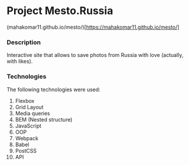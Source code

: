 # Project Mesto.Russia

(mahakomar11.github.io/mesto/)[https://mahakomar11.github.io/mesto/]

### Description

Interactive site that allows to save photos from Russia with love (actually, with likes).

### Technologies

The following technologies were used:
1. Flexbox
1. Grid Layout
1. Media queries
1. BEM (Nested structure)
1. JavaScript
1. OOP
1. Webpack
1. Babel
1. PostCSS
1. API
